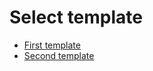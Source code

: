 # Select template

- [First template](?template=first_template.md)
- [Second template](?template=second_template.md)